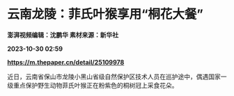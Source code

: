 # 云南龙陵：菲氏叶猴享用“桐花大餐”
**澎湃视频编辑：沈鹏华 素材来源：新华社**

**2023-10-30 02:59**

**https://m.thepaper.cn/detail/25109978**

近日，云南省保山市龙陵小黑山省级自然保护区技术人员在巡护途中，偶遇国家一级重点保护野生动物菲氏叶猴正在粉紫色的桐树冠上采食花朵。